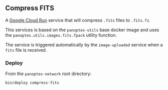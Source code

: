 Compress FITS
-------------

A [Google Cloud Run](https://cloud.google.com/run/) service that will compress `.fits` files to `.fits.fz`.

This services is based on the `panoptes-utils` base docker image and uses the
`panoptes.utils.images.fits.fpack` utility function.

The service is triggered automatically by the `image-uploaded` service when a `fits` file is received.

### Deploy

From the `panoptes-network` root directory:

```bash
bin/deploy compress-fits
```
